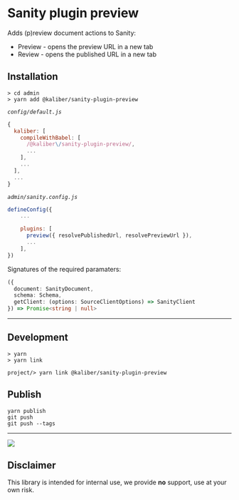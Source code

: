 # Sanity plugin preview
Adds (p)review document actions to Sanity:

- Preview - opens the preview URL in a new tab
- Review - opens the published URL in a new tab

## Installation

```
> cd admin
> yarn add @kaliber/sanity-plugin-preview
```

_`config/default.js`_

```js
{
  kaliber: [
    compileWithBabel: [
      /@kaliber\/sanity-plugin-preview/,
      ...
    ],
    ...
  ],
  ...
}
```

_`admin/sanity.config.js`_

```js
defineConfig({
    ...

    plugins: [
      preview({ resolvePublishedUrl, resolvePreviewUrl }),
      ...
    ],
})
```

Signatures of the required paramaters:

```ts
({ 
  document: SanityDocument, 
  schema: Schema, 
  getClient: (options: SourceClientOptions) => SanityClient 
}) => Promise<string | null>
```

---

## Development

```
> yarn
> yarn link
```

```
project/> yarn link @kaliber/sanity-plugin-preview
```

## Publish

```
yarn publish
git push
git push --tags
```

---

![](https://media.giphy.com/media/3oriOfWPE8r5YeK3lK/giphy.gif)

## Disclaimer
This library is intended for internal use, we provide __no__ support, use at your own risk.
